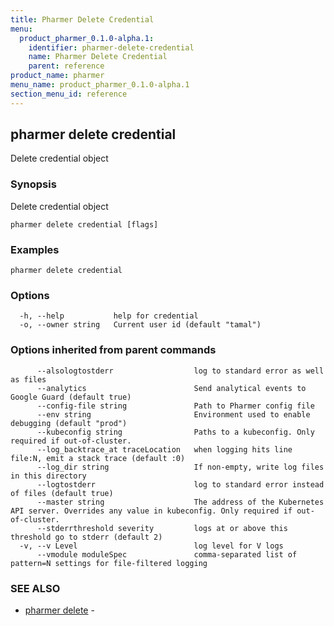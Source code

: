 ```yaml
---
title: Pharmer Delete Credential
menu:
  product_pharmer_0.1.0-alpha.1:
    identifier: pharmer-delete-credential
    name: Pharmer Delete Credential
    parent: reference
product_name: pharmer
menu_name: product_pharmer_0.1.0-alpha.1
section_menu_id: reference
---
```

## pharmer delete credential

Delete  credential object

### Synopsis

Delete  credential object

```
pharmer delete credential [flags]
```

### Examples

```
pharmer delete credential
```

### Options

```
  -h, --help           help for credential
  -o, --owner string   Current user id (default "tamal")
```

### Options inherited from parent commands

```
      --alsologtostderr                  log to standard error as well as files
      --analytics                        Send analytical events to Google Guard (default true)
      --config-file string               Path to Pharmer config file
      --env string                       Environment used to enable debugging (default "prod")
      --kubeconfig string                Paths to a kubeconfig. Only required if out-of-cluster.
      --log_backtrace_at traceLocation   when logging hits line file:N, emit a stack trace (default :0)
      --log_dir string                   If non-empty, write log files in this directory
      --logtostderr                      log to standard error instead of files (default true)
      --master string                    The address of the Kubernetes API server. Overrides any value in kubeconfig. Only required if out-of-cluster.
      --stderrthreshold severity         logs at or above this threshold go to stderr (default 2)
  -v, --v Level                          log level for V logs
      --vmodule moduleSpec               comma-separated list of pattern=N settings for file-filtered logging
```

### SEE ALSO

* [pharmer delete](/docs/reference/pharmer_delete.md)	 - 

